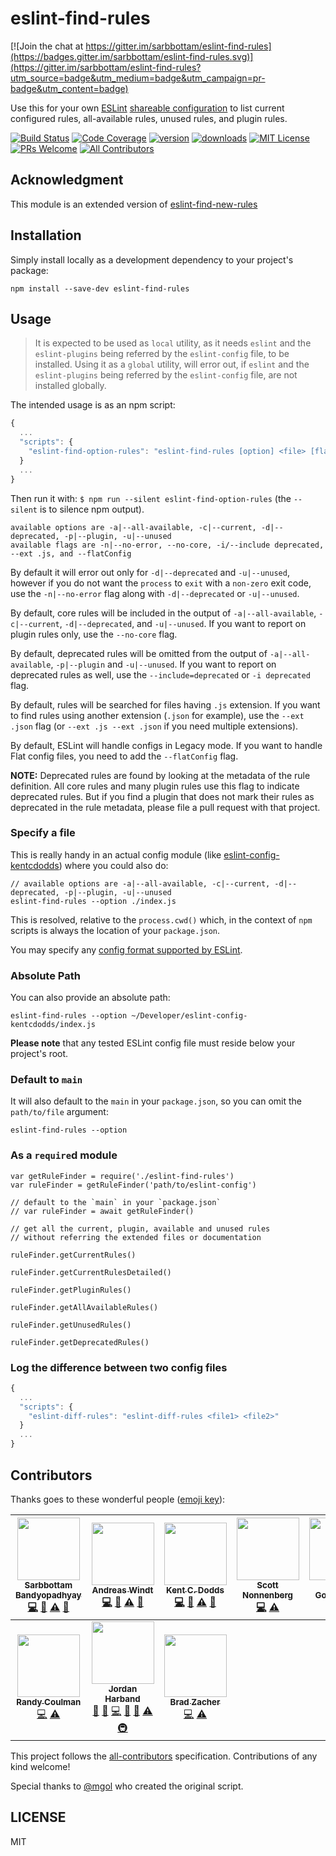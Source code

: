 # eslint-find-rules

[![Join the chat at https://gitter.im/sarbbottam/eslint-find-rules](https://badges.gitter.im/sarbbottam/eslint-find-rules.svg)](https://gitter.im/sarbbottam/eslint-find-rules?utm_source=badge&utm_medium=badge&utm_campaign=pr-badge&utm_content=badge)

Use this for your own [ESLint](http://eslint.org/) [shareable configuration](http://eslint.org/docs/developer-guide/shareable-configs)
to list current configured rules, all-available rules, unused rules, and plugin rules.

[![Build Status](https://img.shields.io/travis/sarbbottam/eslint-find-rules.svg?style=flat-square)](https://travis-ci.org/sarbbottam/eslint-find-rules)
[![Code Coverage](https://img.shields.io/codecov/c/github/sarbbottam/eslint-find-rules.svg?style=flat-square)](https://codecov.io/github/sarbbottam/eslint-find-rules)
[![version](https://img.shields.io/npm/v/eslint-find-rules.svg?style=flat-square)](http://npm.im/eslint-find-rules)
[![downloads](https://img.shields.io/npm/dm/eslint-find-rules.svg?style=flat-square)](http://npm-stat.com/charts.html?package=eslint-find-rules&from=2015-08-01)
[![MIT License](https://img.shields.io/npm/l/eslint-find-rules.svg?style=flat-square)](http://opensource.org/licenses/MIT)
[![PRs Welcome](https://img.shields.io/badge/PRs-welcome-brightgreen.svg?style=flat-square)](http://makeapullrequest.com)
[![All Contributors](https://img.shields.io/badge/all_contributors-10-orange.svg?style=flat-square)](#contributors)

## Acknowledgment

This module is an extended version of [eslint-find-new-rules](https://github.com/kentcdodds/eslint-find-new-rules)

## Installation

Simply install locally as a development dependency to your project's package:

```
npm install --save-dev eslint-find-rules
```

## Usage

> It is expected to be used as `local` utility, as it needs `eslint` and the `eslint-plugins` being referred by the `eslint-config` file, to be installed.
Using it as a `global` utility, will error out, if `eslint` and the `eslint-plugins` being referred by the `eslint-config` file, are not installed globally.

The intended usage is as an npm script:

```javascript
{
  ...
  "scripts": {
    "eslint-find-option-rules": "eslint-find-rules [option] <file> [flag]"
  }
  ...
}
```

Then run it with: `$ npm run --silent eslint-find-option-rules` (the `--silent` is to silence npm output).

```
available options are -a|--all-available, -c|--current, -d|--deprecated, -p|--plugin, -u|--unused
available flags are -n|--no-error, --no-core, -i/--include deprecated, --ext .js, and --flatConfig
```

By default it will error out only for `-d|--deprecated` and `-u|--unused`,
however if you do not want the `process` to `exit` with a `non-zero` exit code, use the `-n|--no-error` flag along with `-d|--deprecated` or `-u|--unused`.

By default, core rules will be included in the output of `-a|--all-available`, `-c|--current`, `-d|--deprecated`, and `-u|--unused`.  If you want to report on plugin rules only, use the `--no-core` flag.

By default, deprecated rules will be omitted from the output of `-a|--all-available`, `-p|--plugin` and `-u|--unused`.  If you want to report on deprecated rules as well, use the `--include=deprecated` or `-i deprecated` flag.

By default, rules will be searched for files having `.js` extension.  If you want to find rules using another extension (`.json` for example), use the `--ext .json` flag (or `--ext .js --ext .json` if you need multiple extensions).

By default, ESLint will handle configs in Legacy mode. If you want to handle Flat config files, you need to add the `--flatConfig` flag.

**NOTE:** Deprecated rules are found by looking at the metadata of the rule definition.  All core rules and many plugin rules use this flag to indicate deprecated rules.  But if you find a plugin that does not mark their rules as deprecated in the rule metadata, please file a pull request with that project.

### Specify a file

This is really handy in an actual config module (like [eslint-config-kentcdodds](https://github.com/kentcdodds/eslint-config-kentcdodds)) where you could also do:

```
// available options are -a|--all-available, -c|--current, -d|--deprecated, -p|--plugin, -u|--unused
eslint-find-rules --option ./index.js
```

This is resolved, relative to the `process.cwd()` which, in the context of `npm` scripts is always the location of your `package.json`.

You may specify any [config format supported by ESLint](http://eslint.org/docs/user-guide/configuring).

### Absolute Path

You can also provide an absolute path:

```
eslint-find-rules --option ~/Developer/eslint-config-kentcdodds/index.js
```

**Please note** that any tested ESLint config file must reside below your project's root.

### Default to `main`

It will also default to the `main` in your `package.json`, so you can omit the `path/to/file` argument:

```
eslint-find-rules --option
```

### As a `require`d module

```
var getRuleFinder = require('./eslint-find-rules')
var ruleFinder = getRuleFinder('path/to/eslint-config')

// default to the `main` in your `package.json`
// var ruleFinder = await getRuleFinder()

// get all the current, plugin, available and unused rules
// without referring the extended files or documentation

ruleFinder.getCurrentRules()

ruleFinder.getCurrentRulesDetailed()

ruleFinder.getPluginRules()

ruleFinder.getAllAvailableRules()

ruleFinder.getUnusedRules()

ruleFinder.getDeprecatedRules()
```

### Log the difference between two config files

```javascript
{
  ...
  "scripts": {
    "eslint-diff-rules": "eslint-diff-rules <file1> <file2>"
  }
  ...
}
```

## Contributors

Thanks goes to these wonderful people ([emoji key](https://github.com/kentcdodds/all-contributors#emoji-key)):

<!-- ALL-CONTRIBUTORS-LIST:START - Do not remove or modify this section -->
<!-- prettier-ignore -->
| [<img src="https://avatars1.githubusercontent.com/u/949380?v=3" width="100px;"/><br /><sub><b>Sarbbottam Bandyopadhyay</b></sub>](https://twitter.com/sarbbottam)<br />[💻](https://github.com/sarbbottam/eslint-find-rules/commits?author=sarbbottam "Code") [📖](https://github.com/sarbbottam/eslint-find-rules/commits?author=sarbbottam "Documentation") [⚠️](https://github.com/sarbbottam/eslint-find-rules/commits?author=sarbbottam "Tests") [👀](#review-sarbbottam "Reviewed Pull Requests") | [<img src="https://avatars1.githubusercontent.com/u/262436?v=3" width="100px;"/><br /><sub><b>Andreas Windt</b></sub>](https://twitter.com/ta2edchimp)<br />[💻](https://github.com/sarbbottam/eslint-find-rules/commits?author=ta2edchimp "Code") [📖](https://github.com/sarbbottam/eslint-find-rules/commits?author=ta2edchimp "Documentation") [⚠️](https://github.com/sarbbottam/eslint-find-rules/commits?author=ta2edchimp "Tests") [👀](#review-ta2edchimp "Reviewed Pull Requests") | [<img src="https://avatars3.githubusercontent.com/u/1500684?v=3" width="100px;"/><br /><sub><b>Kent C. Dodds</b></sub>](https://twitter.com/kentcdodds)<br />[💻](https://github.com/sarbbottam/eslint-find-rules/commits?author=kentcdodds "Code") [📖](https://github.com/sarbbottam/eslint-find-rules/commits?author=kentcdodds "Documentation") [⚠️](https://github.com/sarbbottam/eslint-find-rules/commits?author=kentcdodds "Tests") [👀](#review-kentcdodds "Reviewed Pull Requests") | [<img src="https://avatars1.githubusercontent.com/u/443005?v=3" width="100px;"/><br /><sub><b>Scott Nonnenberg</b></sub>](https://github.com/scottnonnenberg)<br />[💻](https://github.com/sarbbottam/eslint-find-rules/commits?author=scottnonnenberg "Code") [⚠️](https://github.com/sarbbottam/eslint-find-rules/commits?author=scottnonnenberg "Tests") | [<img src="https://avatars3.githubusercontent.com/u/1758366?v=3" width="100px;"/><br /><sub><b>Michał Gołębiowski</b></sub>](https://github.com/mgol)<br />[💻](https://github.com/sarbbottam/eslint-find-rules/commits?author=mgol "Code") | [<img src="https://avatars.githubusercontent.com/u/3869412?v=3" width="100px;"/><br /><sub><b>Jeroen Engels</b></sub>](https://github.com/jfmengels)<br />[📖](https://github.com/sarbbottam/eslint-find-rules/commits?author=jfmengels "Documentation") | [<img src="https://avatars2.githubusercontent.com/u/2449282?v=3" width="100px;"/><br /><sub><b>Dustin Specker</b></sub>](https://github.com/dustinspecker)<br />[💻](https://github.com/sarbbottam/eslint-find-rules/commits?author=dustinspecker "Code") |
| :---: | :---: | :---: | :---: | :---: | :---: | :---: |
| [<img src="https://avatars1.githubusercontent.com/u/1406203?v=3" width="100px;"/><br /><sub><b>Randy Coulman</b></sub>](https://github.com/randycoulman)<br />[💻](https://github.com/sarbbottam/eslint-find-rules/commits?author=randycoulman "Code") [⚠️](https://github.com/sarbbottam/eslint-find-rules/commits?author=randycoulman "Tests") | [<img src="https://avatars1.githubusercontent.com/u/45469?v=4" width="100px;"/><br /><sub><b>Jordan Harband</b></sub>](https://twitter.com/ljharb)<br />[📖](https://github.com/sarbbottam/eslint-find-rules/commits?author=ljharb "Documentation") [🐛](https://github.com/sarbbottam/eslint-find-rules/issues?q=author%3Aljharb "Bug reports") [💻](https://github.com/sarbbottam/eslint-find-rules/commits?author=ljharb "Code") [💬](#question-ljharb "Answering Questions") [👀](#review-ljharb "Reviewed Pull Requests") [⚠️](https://github.com/sarbbottam/eslint-find-rules/commits?author=ljharb "Tests") [🚇](#infra-ljharb "Infrastructure (Hosting, Build-Tools, etc)") | [<img src="https://avatars1.githubusercontent.com/u/7462525?v=4" width="100px;"/><br /><sub><b>Brad Zacher</b></sub>](https://zacher.com.au)<br />[💻](https://github.com/sarbbottam/eslint-find-rules/commits?author=bradzacher "Code") [⚠️](https://github.com/sarbbottam/eslint-find-rules/commits?author=bradzacher "Tests") |
<!-- ALL-CONTRIBUTORS-LIST:END -->

This project follows the [all-contributors](https://github.com/kentcdodds/all-contributors) specification.
Contributions of any kind welcome!

Special thanks to [@mgol](https://github.com/mgol) who created the original script.

## LICENSE

MIT
